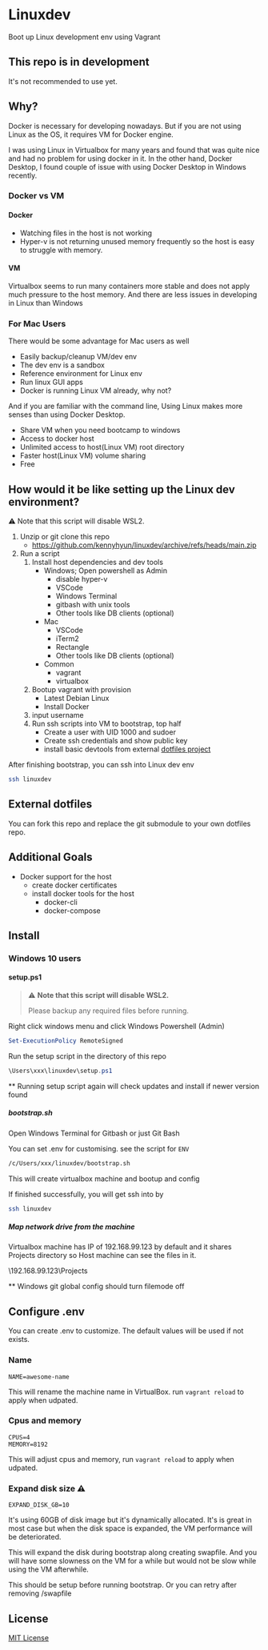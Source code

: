 # Linuxdev

Boot up Linux development env using Vagrant

## This repo is in development

It's not recommended to use yet.

## Why?

Docker is necessary for developing nowadays. But if you are not using Linux as the OS, it requires VM for Docker engine.

I was using Linux in Virtualbox for many years and found that was quite nice and had no problem for using docker in it.
In the other hand, Docker Desktop, I found couple of issue with using Docker Desktop in Windows recently.

### Docker vs VM

#### Docker

- Watching files in the host is not working
- Hyper-v is not returning unused memory frequently so the host is easy to struggle with memory.

#### VM

Virtualbox seems to run many containers more stable and does not apply much pressure to the host memory.
And there are less issues in developing in Linux than Windows

### For Mac Users

There would be some advantage for Mac users as well

- Easily backup/cleanup VM/dev env
- The dev env is a sandbox
- Reference environment for Linux env
- Run linux GUI apps
- Docker is running Linux VM already, why not?

And if you are familiar with the command line, Using Linux makes more senses than using Docker Desktop.

- Share VM when you need bootcamp to windows
- Access to docker host
- Unlimited access to host(Linux VM) root directory
- Faster host(Linux VM) volume sharing
- Free

## How would it be like setting up the Linux dev environment?

:warning: Note that this script will disable WSL2.

1. Unzip or git clone this repo
    - https://github.com/kennyhyun/linuxdev/archive/refs/heads/main.zip
1. Run a script
    1. Install host dependencies and dev tools
        - Windows; Open powershell as Admin
          - disable hyper-v
          - VSCode
          - Windows Terminal
          - gitbash with unix tools
          - Other tools like DB clients (optional)
        - Mac
          - VSCode
          - iTerm2
          - Rectangle
          - Other tools like DB clients (optional)
        - Common
          - vagrant
          - virtualbox
    1. Bootup vagrant with provision
        - Latest Debian Linux
        - Install Docker
    1. input username
    1. Run ssh scripts into VM to bootstrap, top half
        - Create a user with UID 1000 and sudoer
        - Create ssh credentials and show public key
        - install basic devtools from external [dotfiles project](https://github.com/kennyhyun/dotfiles)

After finishing bootstrap, you can ssh into Linux dev env

```bash
ssh linuxdev
```

## External dotfiles

You can fork this repo and replace the git submodule to your own dotfiles repo.

## Additional Goals

- Docker support for the host
  - create docker certificates
  - install docker tools for the host
    - docker-cli
    - docker-compose


## Install

### Windows 10 users

#### setup.ps1

> :warning: **Note that this script will disable WSL2.**
>
> Please backup any required files before running.

Right click windows menu and click Windows Powershell (Admin)

```powershell
Set-ExecutionPolicy RemoteSigned
```

Run the setup script in the directory of this repo

```powershell
\Users\xxx\linuxdev\setup.ps1
```

** Running setup script again will check updates and install if newer version found

##### bootstrap.sh

Open Windows Terminal for Gitbash or just Git Bash

You can set .env for customising. see the script for `ENV`

```bash
/c/Users/xxx/linuxdev/bootstrap.sh
```

This will create virtualbox machine and bootup and config

If finished successfully, you will get ssh into by

```bash
ssh linuxdev
```

##### Map network drive from the machine

Virtualbox machine has IP of 192.168.99.123 by default
and it shares Projects directory so Host machine can see the files in it.

\\192.168.99.123\Projects

** Windows git global config should turn filemode off


## Configure .env

You can create .env to customize. The default values will be used if not exists.

### Name

```
NAME=awesome-name
```

This will rename the machine name in VirtualBox. run `vagrant reload` to apply when udpated.

### Cpus and memory

```
CPUS=4
MEMORY=8192
```

This will adjust cpus and memory, run `vagrant reload` to apply when udpated.

### Expand disk size :warning:

```
EXPAND_DISK_GB=10
```

It's using 60GB of disk image but it's dynamically allocated.
It's is great in most case but when the disk space is expanded, the VM performance will be deteriorated.

This will expand the disk during bootstrap along creating swapfile.
And you will have some slowness on the VM for a while but would not be slow while using the VM afterwhile.

This should be setup before running bootstrap.
Or you can retry after removing /swapfile

## License

[MIT License](https://github.com/kennyhyun/linuxdev/blob/main/LICENSE)
